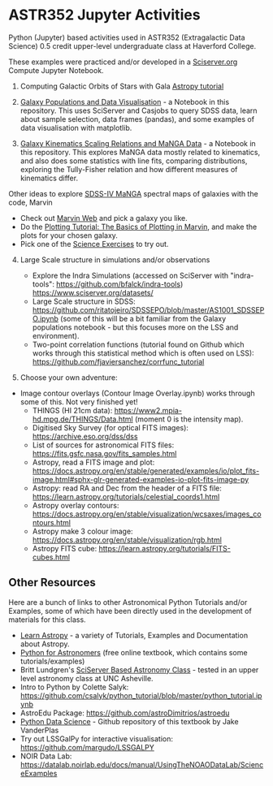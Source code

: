 # ASTR352 Jupyter Activities
 Python (Jupyter) based activities used in ASTR352 (Extragalactic Data Science) 0.5 credit upper-level undergraduate class at Haverford College.

 These examples were practiced and/or developed in a [Sciserver.org](https://apps.sciserver.org/dashboard/) Compute Jupyter Notebook. 

 1. Computing Galactic Orbits of Stars with Gala [Astropy tutorial](https://learn.astropy.org/tutorials/gaia-galactic-orbits.html) 

 2. [Galaxy Populations and Data Visualisation](https://github.com/karenlmasters/ASTR352JupyterActivities/blob/main/Galaxy%20Populations%20and%20Data%20Visualization_v2024.ipynb) - a Notebook in this repository. This uses SciServer and Casjobs to query SDSS data, learn about sample selection, data frames (pandas), and some examples of data visualisation with matplotlib.

 3. [Galaxy Kinematics Scaling Relations and MaNGA Data](https://github.com/karenlmasters/ASTR352JupyterActivities/blob/main/GalaxyKinematicsScalingRelationsMaNGA.ipynb) - a Notebook in this repository. This explores MaNGA data mostly related to kinematics, and also does some statistics with line fits, comparing distributions, exploring the Tully-Fisher relation and how different measures of kinematics differ. 

Other ideas to explore [SDSS-IV MaNGA](https://www.sdss.org/dr16/manga/) spectral maps of galaxies with the code, Marvin
   * Check out [Marvin Web](https://dr16.sdss.org/marvin/) and pick a galaxy you like. 
   * Do the [Plotting Tutorial: The Basics of Plotting in Marvin](https://sdss-marvin.readthedocs.io/en/stable/tutorials/plotting-tutorial.html), and make the plots for your chosen galaxy. 
   * Pick one of the [Science Exercises](https://sdss-marvin.readthedocs.io/en/stable/tutorials/exercises.html) to try out. 

 4. Large Scale structure in simulations and/or observations
      * Explore the Indra Simulations (accessed on SciServer with "indra-tools": https://github.com/bfalck/indra-tools) https://www.sciserver.org/datasets/
      * Large Scale structure in SDSS: https://github.com/ritatojeiro/SDSSEPO/blob/master/AS1001_SDSSEPO.ipynb (some of this will be a bit familiar from the Galaxy populations notebook - but this focuses more on the LSS and environment). 
      * Two-point correlation functions (tutorial found on Github which works through this statistical method which is often used on LSS): https://github.com/fjaviersanchez/corrfunc_tutorial

 
 5. Choose your own adventure: 
   * Image contour overlays (Contour Image Overlay.ipynb) works through some of this. Not very finished yet! 
      * THINGS (HI 21cm data): https://www2.mpia-hd.mpg.de/THINGS/Data.html (moment 0 is the intensity map). 
      * Digitised Sky Survey (for optical FITS images): https://archive.eso.org/dss/dss
      * List of sources for astronomical FITS files: https://fits.gsfc.nasa.gov/fits_samples.html
      * Astropy, read a FITS image and plot: https://docs.astropy.org/en/stable/generated/examples/io/plot_fits-image.html#sphx-glr-generated-examples-io-plot-fits-image-py
      * Astropy: read RA and Dec from the header of a FITS file: https://learn.astropy.org/tutorials/celestial_coords1.html
      * Astropy overlay contours: https://docs.astropy.org/en/stable/visualization/wcsaxes/images_contours.html
      * Astropy make 3 colour image: https://docs.astropy.org/en/stable/visualization/rgb.html
      * Astropy FITS cube: https://learn.astropy.org/tutorials/FITS-cubes.html


 ## Other Resources 
Here are a bunch of links to other Astronomical Python Tutorials and/or Examples, some of which have been directly used in the development of materials for this class. 

 * [Learn Astropy](https://learn.astropy.org/) - a variety of Tutorials, Examples and Documentation about Astropy. 
 * [Python for Astronomers](https://prappleizer.github.io/index.html) (free online textbook, which contains some tutorials/examples)
 *  Britt Lundgren's [SciServer Based Astronomy Class](https://github.com/brittlundgren/SDSS-EPO) - tested in an upper level astronomy class at UNC Asheville. 
 * Intro to Python by Colette Salyk: https://github.com/csalyk/python_tutorial/blob/master/python_tutorial.ipynb
 * AstroEdu Package: https://github.com/astroDimitrios/astroedu 
 * [Python Data Science](https://github.com/jakevdp/PythonDataScienceHandbook) - Github repository of this textbook by Jake VanderPlas
 * Try out LSSGalPy for interactive visualisation: https://github.com/margudo/LSSGALPY
 * NOIR Data Lab: https://datalab.noirlab.edu/docs/manual/UsingTheNOAODataLab/ScienceExamples

